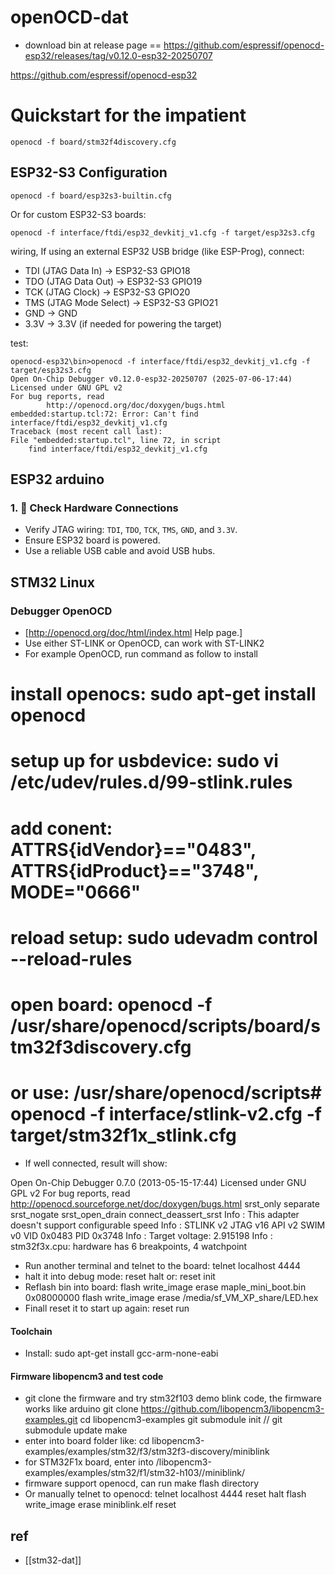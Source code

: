 
# openOCD-dat

- download bin at release page == https://github.com/espressif/openocd-esp32/releases/tag/v0.12.0-esp32-20250707

https://github.com/espressif/openocd-esp32

# Quickstart for the impatient

    openocd -f board/stm32f4discovery.cfg

## ESP32-S3 Configuration

    openocd -f board/esp32s3-builtin.cfg

Or for custom ESP32-S3 boards:

    openocd -f interface/ftdi/esp32_devkitj_v1.cfg -f target/esp32s3.cfg

wiring, If using an external ESP32 USB bridge (like ESP-Prog), connect:

- TDI (JTAG Data In) → ESP32-S3 GPIO18
- TDO (JTAG Data Out) → ESP32-S3 GPIO19
- TCK (JTAG Clock) → ESP32-S3 GPIO20
- TMS (JTAG Mode Select) → ESP32-S3 GPIO21
- GND → GND
- 3.3V → 3.3V (if needed for powering the target)

test: 

    openocd-esp32\bin>openocd -f interface/ftdi/esp32_devkitj_v1.cfg -f target/esp32s3.cfg
    Open On-Chip Debugger v0.12.0-esp32-20250707 (2025-07-06-17:44)
    Licensed under GNU GPL v2
    For bug reports, read
            http://openocd.org/doc/doxygen/bugs.html
    embedded:startup.tcl:72: Error: Can't find interface/ftdi/esp32_devkitj_v1.cfg
    Traceback (most recent call last):
    File "embedded:startup.tcl", line 72, in script
        find interface/ftdi/esp32_devkitj_v1.cfg




## ESP32 arduino 


### 1. 🔌 Check Hardware Connections
- Verify JTAG wiring: `TDI`, `TDO`, `TCK`, `TMS`, `GND`, and `3.3V`.
- Ensure ESP32 board is powered.
- Use a reliable USB cable and avoid USB hubs.



## STM32 Linux 

### Debugger OpenOCD 

* [http://openocd.org/doc/html/index.html Help page.]
* Use either ST-LINK or OpenOCD, can work with ST-LINK2
* For example OpenOCD, run command as follow to install
# install openocs: sudo apt-get install openocd
# setup up for usbdevice: sudo vi /etc/udev/rules.d/99-stlink.rules
# add conent: ATTRS{idVendor}=="0483", ATTRS{idProduct}=="3748", MODE="0666"
# reload setup: sudo udevadm control --reload-rules
# open board: openocd -f /usr/share/openocd/scripts/board/stm32f3discovery.cfg
# or use: /usr/share/openocd/scripts# openocd -f interface/stlink-v2.cfg -f target/stm32f1x_stlink.cfg
* If well connected, result will show:

Open On-Chip Debugger 0.7.0 (2013-05-15-17:44)
Licensed under GNU GPL v2
For bug reports, read
 http://openocd.sourceforge.net/doc/doxygen/bugs.html
 srst_only separate srst_nogate srst_open_drain connect_deassert_srst
 Info : This adapter doesn't support configurable speed
 Info : STLINK v2 JTAG v16 API v2 SWIM v0 VID 0x0483 PID 0x3748
 Info : Target voltage: 2.915198
 Info : stm32f3x.cpu: hardware has 6 breakpoints, 4 watchpoint
* Run another terminal and telnet to the board: telnet localhost 4444
* halt it into debug mode: reset halt or: reset init
* Reflash bin into board: 
 flash write_image erase maple_mini_boot.bin 0x08000000
 flash write_image erase /media/sf_VM_XP_share/LED.hex
* Finall reset it to start up again: reset run


####  Toolchain 
* Install: sudo apt-get install gcc-arm-none-eabi


#### Firmware libopencm3 and test code 
* git clone the firmware and try stm32f103 demo blink code, the firmware works like arduino
 git clone https://github.com/libopencm3/libopencm3-examples.git
 cd libopencm3-examples
 git submodule init // 
 git submodule update
 make
* enter into board folder like: cd libopencm3-examples/examples/stm32/f3/stm32f3-discovery/miniblink
* for STM32F1x board, enter into /libopencm3-examples/examples/stm32/f1/stm32-h103//miniblink/
* firmware support openocd, can run make flash directory
* Or manually telnet to openocd: telnet localhost 4444
 reset halt
 flash write_image erase miniblink.elf
 reset
 
## ref 

- [[stm32-dat]]

